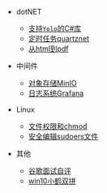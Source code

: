 * dotNET
  * [支持`Yolo`的C#库](/dotnet/yolo_net.md)
  * [定时任务quartznet](/dotnet/quartznet.md)
  * [从html到pdf](/dotnet/html2pdf.md)
* 中间件
  * [对象存储MinIO](/middleware/minio.md)
  * [日志系统Grafana](/middleware/grafana.md)
* Linux
  * [文件权限和chmod](/linux/chmod.md)
  * [安全编辑sudoers文件](/linux/visudo.md)

* 其他
  * [谷歌面试自评](/other/google_self_evaluation.md)
  * [win10小鹤双拼](/other/xiaohe_win10.md)
